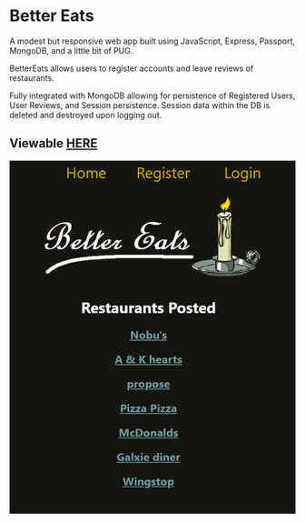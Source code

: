 # Better Eats #
A modest but responsive web app built using JavaScript, Express, Passport, MongoDB, and a little bit of PUG.

BetterEats allows users to register accounts and leave reviews of restaurants.

Fully integrated with MongoDB allowing for persistence of Registered Users, User Reviews, and Session persistence.
Session data within the DB is deleted and destroyed upon logging out.

## Viewable [HERE](https://better-eats-js.vercel.app/)

![Homepage](Final_Project/public/images/Screenshot%202023-10-18%20202904.png)
